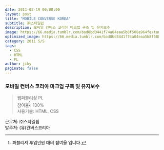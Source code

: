 ```yaml
---
date: 2011-02-19 00:00:00
layout: post
title: "MOBILE CONVERSE KOREA"
subtitle: ㈜스타일쉽
description: 모바일 컨버스 코리아 마크업 구축 및 유지보수
image: https://66.media.tumblr.com/bad8bd3441f74a04eaa5b8f508e964fe/tumblr_p4axw5Xb6Q1x3wc1uo1_400.png
optimized_image: https://66.media.tumblr.com/bad8bd3441f74a04eaa5b8f508e964fe/tumblr_p4axw5Xb6Q1x3wc1uo1_400.png
category: 2011 S/S
tags:
  - CSS
  - HTML
  - PL
author: jihy
paginate: false
---
```


### 모바일 컨버스 코리아 마크업 구축 및 유지보수

> 웹퍼블리싱 PL <br> 
참여율<sup>[^1]</sup>: 100% <br> 
사용기술: HTML, CSS

근무처: ㈜스타일쉽 <br>
발주처: (유)컨버스코리아

[^1]: 퍼블리셔 투입인원 대비 참여율 입니다.